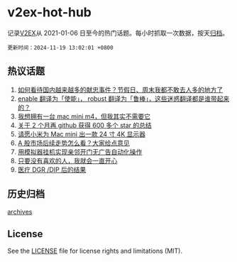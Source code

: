 # v2ex-hot-hub

 记录[V2EX](https://www.v2ex.com/)从 2021-01-06 日至今的热门话题。每小时抓取一次数据，按天[归档](archives)。

`更新时间：2024-11-19 13:02:01 +0800`

## 热议话题

1. [如何看待国内越来越多的献忠事件？节假日、周末我都不敢去人多的地方了](https://www.v2ex.com/t/1090692)
1. [enable 翻译为「使能」， robust 翻译为「鲁棒」，这些迷惑翻译都是谁带起来的？](https://www.v2ex.com/t/1090479)
1. [我想拥有一台 mac mini m4，但我其实不需要它](https://www.v2ex.com/t/1090486)
1. [关于 2 个月再 github 获得 600 多个 star 的总结](https://www.v2ex.com/t/1090487)
1. [请愿小米为 Mac mini 出一款 24 寸 4K 显示器](https://www.v2ex.com/t/1090672)
1. [A 股市场后续走势怎么看？大家给点意见](https://www.v2ex.com/t/1090491)
1. [用模拟器挂机实现亲邻开门无广告自动化操作](https://www.v2ex.com/t/1090682)
1. [只要没有喜欢的人，我就会一直开心](https://www.v2ex.com/t/1090604)
1. [医疗 DGR /DIP 后的结果](https://www.v2ex.com/t/1090689)

## 历史归档

[archives](archives)

## License

See the [LICENSE](LICENSE) file for license rights and limitations (MIT).
